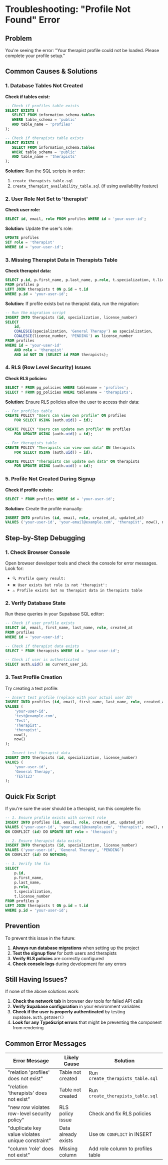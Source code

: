 # Troubleshooting: "Profile Not Found" Error

## Problem
You're seeing the error: "Your therapist profile could not be loaded. Please complete your profile setup."

## Common Causes & Solutions

### 1. **Database Tables Not Created**

**Check if tables exist:**
```sql
-- Check if profiles table exists
SELECT EXISTS (
   SELECT FROM information_schema.tables 
   WHERE table_schema = 'public' 
   AND table_name = 'profiles'
);

-- Check if therapists table exists
SELECT EXISTS (
   SELECT FROM information_schema.tables 
   WHERE table_schema = 'public' 
   AND table_name = 'therapists'
);
```

**Solution:** Run the SQL scripts in order:
1. `create_therapists_table.sql`
2. `create_therapist_availability_table.sql` (if using availability feature)

### 2. **User Role Not Set to 'therapist'**

**Check user role:**
```sql
SELECT id, email, role FROM profiles WHERE id = 'your-user-id';
```

**Solution:** Update the user's role:
```sql
UPDATE profiles 
SET role = 'therapist' 
WHERE id = 'your-user-id';
```

### 3. **Missing Therapist Data in Therapists Table**

**Check therapist data:**
```sql
SELECT p.id, p.first_name, p.last_name, p.role, t.specialization, t.license_number
FROM profiles p
LEFT JOIN therapists t ON p.id = t.id
WHERE p.id = 'your-user-id';
```

**Solution:** If profile exists but no therapist data, run the migration:
```sql
-- Run the migration script
INSERT INTO therapists (id, specialization, license_number)
SELECT 
    id,
    COALESCE(specialization, 'General Therapy') as specialization,
    COALESCE(license_number, 'PENDING') as license_number
FROM profiles 
WHERE id = 'your-user-id' 
    AND role = 'therapist'
    AND id NOT IN (SELECT id FROM therapists);
```

### 4. **RLS (Row Level Security) Issues**

**Check RLS policies:**
```sql
SELECT * FROM pg_policies WHERE tablename = 'profiles';
SELECT * FROM pg_policies WHERE tablename = 'therapists';
```

**Solution:** Ensure RLS policies allow the user to access their data:
```sql
-- For profiles table
CREATE POLICY "Users can view own profile" ON profiles
    FOR SELECT USING (auth.uid() = id);

CREATE POLICY "Users can update own profile" ON profiles
    FOR UPDATE USING (auth.uid() = id);

-- For therapists table
CREATE POLICY "Therapists can view own data" ON therapists
    FOR SELECT USING (auth.uid() = id);

CREATE POLICY "Therapists can update own data" ON therapists
    FOR UPDATE USING (auth.uid() = id);
```

### 5. **Profile Not Created During Signup**

**Check if profile exists:**
```sql
SELECT * FROM profiles WHERE id = 'your-user-id';
```

**Solution:** Create the profile manually:
```sql
INSERT INTO profiles (id, email, role, created_at, updated_at)
VALUES ('your-user-id', 'your-email@example.com', 'therapist', now(), now());
```

## Step-by-Step Debugging

### 1. **Check Browser Console**
Open browser developer tools and check the console for error messages. Look for:
- `🔍 Profile query result:`
- `❌ User exists but role is not 'therapist':`
- `⚠️ Profile exists but no therapist data in therapists table`

### 2. **Verify Database State**
Run these queries in your Supabase SQL editor:

```sql
-- Check if user profile exists
SELECT id, email, first_name, last_name, role, created_at 
FROM profiles 
WHERE id = 'your-user-id';

-- Check if therapist data exists
SELECT * FROM therapists WHERE id = 'your-user-id';

-- Check if user is authenticated
SELECT auth.uid() as current_user_id;
```

### 3. **Test Profile Creation**
Try creating a test profile:

```sql
-- Insert test profile (replace with your actual user ID)
INSERT INTO profiles (id, email, first_name, last_name, role, created_at, updated_at)
VALUES (
    'your-user-id',
    'test@example.com',
    'Test',
    'Therapist',
    'therapist',
    now(),
    now()
);

-- Insert test therapist data
INSERT INTO therapists (id, specialization, license_number)
VALUES (
    'your-user-id',
    'General Therapy',
    'TEST123'
);
```

## Quick Fix Script

If you're sure the user should be a therapist, run this complete fix:

```sql
-- 1. Ensure profile exists with correct role
INSERT INTO profiles (id, email, role, created_at, updated_at)
VALUES ('your-user-id', 'your-email@example.com', 'therapist', now(), now())
ON CONFLICT (id) DO UPDATE SET role = 'therapist';

-- 2. Ensure therapist data exists
INSERT INTO therapists (id, specialization, license_number)
VALUES ('your-user-id', 'General Therapy', 'PENDING')
ON CONFLICT (id) DO NOTHING;

-- 3. Verify the fix
SELECT 
    p.id,
    p.first_name,
    p.last_name,
    p.role,
    t.specialization,
    t.license_number
FROM profiles p
LEFT JOIN therapists t ON p.id = t.id
WHERE p.id = 'your-user-id';
```

## Prevention

To prevent this issue in the future:

1. **Always run database migrations** when setting up the project
2. **Test the signup flow** for both users and therapists
3. **Verify RLS policies** are correctly configured
4. **Check console logs** during development for any errors

## Still Having Issues?

If none of the above solutions work:

1. **Check the network tab** in browser dev tools for failed API calls
2. **Verify Supabase configuration** in your environment variables
3. **Check if the user is properly authenticated** by testing `supabase.auth.getUser()`
4. **Look for any TypeScript errors** that might be preventing the component from rendering

## Common Error Messages

| Error Message | Likely Cause | Solution |
|---------------|--------------|----------|
| "relation 'profiles' does not exist" | Table not created | Run `create_therapists_table.sql` |
| "relation 'therapists' does not exist" | Table not created | Run `create_therapists_table.sql` |
| "new row violates row-level security policy" | RLS policy issue | Check and fix RLS policies |
| "duplicate key value violates unique constraint" | Data already exists | Use `ON CONFLICT` in INSERT |
| "column 'role' does not exist" | Missing column | Add role column to profiles table | 